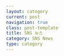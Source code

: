 ```yaml
---
layout: category
current: post
navigation: true
class: post-template
title: SNS 뉴스
category: SNS News
type: category
---
```


